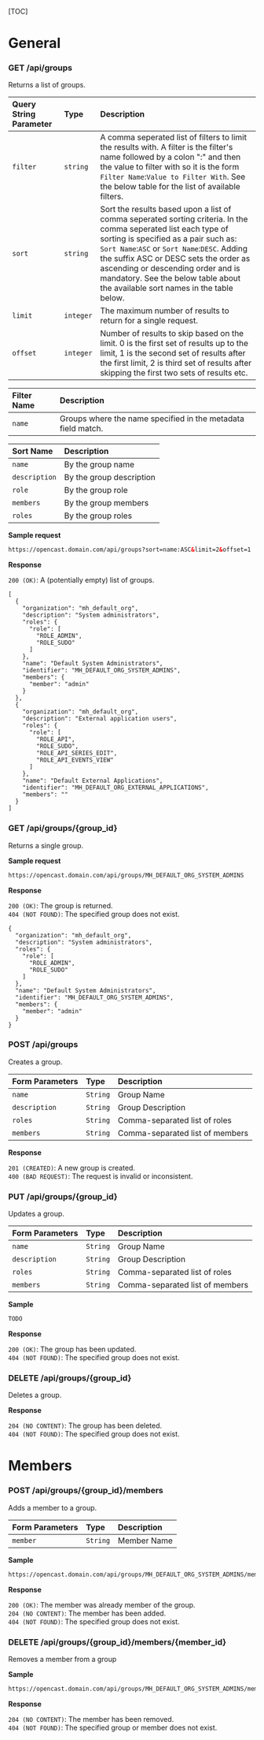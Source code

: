[TOC]

# General

### GET /api/groups

Returns a list of groups.

Query String Parameter     |Type            | Description
:--------------------------|:---------------|:--------------------------------------------------------------------------
`filter`                   | `string`       | A comma seperated list of filters to limit the results with. A filter is the filter's name followed by a colon ":" and then the value to filter with so it is the form `Filter Name`:`Value to Filter With`. See the below table for the list of available filters.
`sort`                     | `string`       | Sort the results based upon a list of comma seperated sorting criteria. In the comma seperated list each type of sorting is specified as a pair such as: `Sort Name`:`ASC` or `Sort Name`:`DESC`. Adding the suffix ASC or DESC sets the order as ascending or descending order and is mandatory. See the below table about the available sort names in the table below.
`limit`                    | `integer`      | The maximum number of results to return for a single request.
`offset`                   | `integer`      | Number of results to skip based on the limit. 0 is the first set of results up to the limit, 1 is the second set of results after the first limit, 2 is third set of results after skipping the first two sets of results etc.

Filter Name     | Description
:---------------|:------------------
`name`          | Groups where the name specified in the metadata field match.

Sort Name        | Description
:----------------|:---------------
`name`           | By the group name
`description`    | By the group description
`role`           | By the group role
`members`        | By the group members
`roles`          | By the group roles

__Sample request__
```xml
https://opencast.domain.com/api/groups?sort=name:ASC&limit=2&offset=1
```

__Response__

`200 (OK)`: A (potentially empty) list of groups.

```
[
  {
    "organization": "mh_default_org",
    "description": "System administrators",
    "roles": {
      "role": [
        "ROLE_ADMIN",
        "ROLE_SUDO"
      ]
    },
    "name": "Default System Administrators",
    "identifier": "MH_DEFAULT_ORG_SYSTEM_ADMINS",
    "members": {
      "member": "admin"
    }
  },
  {
    "organization": "mh_default_org",
    "description": "External application users",
    "roles": {
      "role": [
        "ROLE_API",
        "ROLE_SUDO",
        "ROLE_API_SERIES_EDIT",
        "ROLE_API_EVENTS_VIEW"
      ]
    },
    "name": "Default External Applications",
    "identifier": "MH_DEFAULT_ORG_EXTERNAL_APPLICATIONS",
    "members": ""
  }
]
```

### GET /api/groups/{group_id}

Returns a single group.

__Sample request__
```xml
https://opencast.domain.com/api/groups/MH_DEFAULT_ORG_SYSTEM_ADMINS
```

__Response__

`200 (OK)`: The group is returned.<br/>
`404 (NOT FOUND)`: The specified group does not exist.

```
{
  "organization": "mh_default_org",
  "description": "System administrators",
  "roles": {
    "role": [
      "ROLE_ADMIN",
      "ROLE_SUDO"
    ]
  },
  "name": "Default System Administrators",
  "identifier": "MH_DEFAULT_ORG_SYSTEM_ADMINS",
  "members": {
    "member": "admin"
  }
}
```

### POST /api/groups

Creates a group.

Form Parameters            |Type            | Description
:--------------------------|:---------------|:----------------------------
`name`                     | `String`       | Group Name
`description`              | `String`       | Group Description
`roles`                    | `String`       | Comma-separated list of roles
`members`                  | `String`       | Comma-separated list of members

__Response__

`201 (CREATED)`: A new group is created.<br/>
`400 (BAD REQUEST)`: The request is invalid or inconsistent.

### PUT /api/groups/{group_id}

Updates a group.

Form Parameters            |Type            | Description
:--------------------------|:---------------|:----------------------------
`name`                     | `String`       | Group Name
`description`              | `String`       | Group Description
`roles`                    | `String`       | Comma-separated list of roles
`members`                  | `String`       | Comma-separated list of members

__Sample__

```xml
TODO
```

__Response__

`200 (OK)`: The group has been updated.<br/>
`404 (NOT FOUND)`: The specified group does not exist.<br/>

### DELETE /api/groups/{group_id}

Deletes a group.

__Response__

`204 (NO CONTENT)`: The group has been deleted.<br/>
`404 (NOT FOUND)`: The specified group does not exist.

# Members

### POST /api/groups/{group_id}/members

Adds a member to a group.

Form Parameters            |Type            | Description
:--------------------------|:---------------|:----------------------------
`member`                   | `String`       | Member Name

__Sample__
```xml
https://opencast.domain.com/api/groups/MH_DEFAULT_ORG_SYSTEM_ADMINS/members
```

__Response__

`200 (OK)`: The member was already member of the group.<br/>
`204 (NO CONTENT)`: The member has been added.<br/>
`404 (NOT FOUND)`: The specified group does not exist.

### DELETE /api/groups/{group_id}/members/{member_id}

Removes a member from a group

__Sample__
```xml
https://opencast.domain.com/api/groups/MH_DEFAULT_ORG_SYSTEM_ADMINS/members/admin
```

__Response__

`204 (NO CONTENT)`: The member has been removed.<br/>
`404 (NOT FOUND)`: The specified group or member does not exist.
